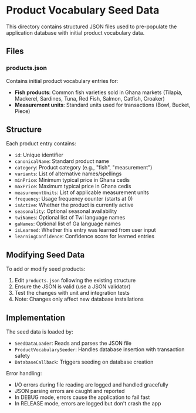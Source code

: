 # Product Vocabulary Seed Data

This directory contains structured JSON files used to pre-populate the application database with initial product vocabulary data.

## Files

### products.json
Contains initial product vocabulary entries for:
- **Fish products**: Common fish varieties sold in Ghana markets (Tilapia, Mackerel, Sardines, Tuna, Red Fish, Salmon, Catfish, Croaker)
- **Measurement units**: Standard units used for transactions (Bowl, Bucket, Piece)

## Structure

Each product entry contains:
- `id`: Unique identifier
- `canonicalName`: Standard product name
- `category`: Product category (e.g., "fish", "measurement")
- `variants`: List of alternative names/spellings
- `minPrice`: Minimum typical price in Ghana cedis
- `maxPrice`: Maximum typical price in Ghana cedis
- `measurementUnits`: List of applicable measurement units
- `frequency`: Usage frequency counter (starts at 0)
- `isActive`: Whether the product is currently active
- `seasonality`: Optional seasonal availability
- `twiNames`: Optional list of Twi language names
- `gaNames`: Optional list of Ga language names
- `isLearned`: Whether this entry was learned from user input
- `learningConfidence`: Confidence score for learned entries

## Modifying Seed Data

To add or modify seed products:

1. Edit `products.json` following the existing structure
2. Ensure the JSON is valid (use a JSON validator)
3. Test the changes with unit and integration tests
4. Note: Changes only affect new database installations

## Implementation

The seed data is loaded by:
- `SeedDataLoader`: Reads and parses the JSON file
- `ProductVocabularySeeder`: Handles database insertion with transaction safety
- `DatabaseCallback`: Triggers seeding on database creation

Error handling:
- I/O errors during file reading are logged and handled gracefully
- JSON parsing errors are caught and reported
- In DEBUG mode, errors cause the application to fail fast
- In RELEASE mode, errors are logged but don't crash the app
